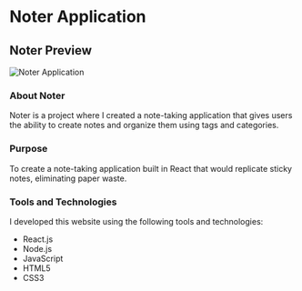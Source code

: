# Noter Application

## Noter Preview

![Noter Application](https://github.com/rachelleagarcia/note_app/blob/master/public/images/Noter.png?raw=true 'Noter Application Preview')

### About Noter

Noter is a project where I created a note-taking application that gives users the ability to create notes and organize them using tags and categories.

### Purpose

To create a note-taking application built in React that would replicate sticky notes, eliminating paper waste.

### Tools and Technologies

I developed this website using the following tools and technologies:

- React.js
- Node.js
- JavaScript
- HTML5
- CSS3
